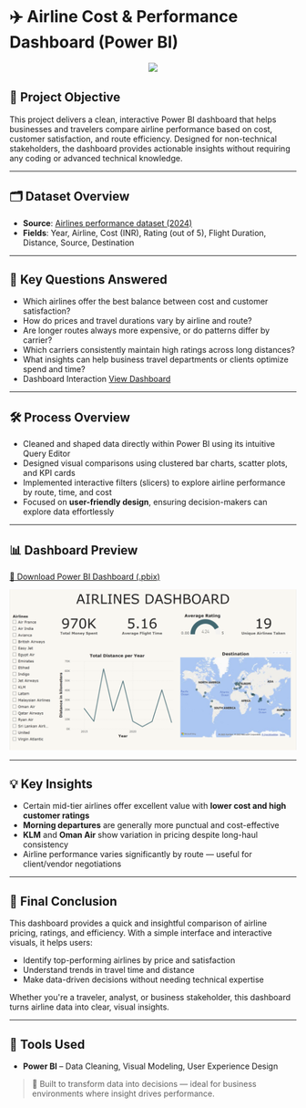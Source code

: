 # ✈️ Airline Cost & Performance Dashboard (Power BI)

<p align="center">
  <img width="1000" src="https://capsule-render.vercel.app/api?type=waving&color=E3F2FD&height=200&section=header&text=Airline%20Insights%20%7C%20Power%20BI%20Business%20Dashboard&fontSize=32&fontAlign=50&fontAlignY=30&desc=Empowering%20Travel%20Decisions%20Through%20Interactive%20Analytics&descAlign=50&descAlignY=50&animation=fadeIn">
</p>

## 🎯 Project Objective
This project delivers a clean, interactive Power BI dashboard that helps businesses and travelers compare airline performance based on cost, customer satisfaction, and route efficiency. Designed for non-technical stakeholders, the dashboard provides actionable insights without requiring any coding or advanced technical knowledge.

---

## 🗂 Dataset Overview
- **Source**: [Airlines performance dataset (2024)](https://github.com/molie01/Airlines_Performance_Dashboard/blob/main/Airlines%20Performance%20Dataset.csv)
- **Fields**: Year, Airline, Cost (INR), Rating (out of 5), Flight Duration, Distance, Source, Destination

---

## 📌 Key Questions Answered
- Which airlines offer the best balance between cost and customer satisfaction?
- How do prices and travel durations vary by airline and route?
- Are longer routes always more expensive, or do patterns differ by carrier?
- Which carriers consistently maintain high ratings across long distances?
- What insights can help business travel departments or clients optimize spend and time?
- Dashboard Interaction [View Dashboard](#dashboard)

---

## 🛠 Process Overview
- Cleaned and shaped data directly within Power BI using its intuitive Query Editor
- Designed visual comparisons using clustered bar charts, scatter plots, and KPI cards
- Implemented interactive filters (slicers) to explore airline performance by route, time, and cost
- Focused on **user-friendly design**, ensuring decision-makers can explore data effortlessly

---

## 📊 <a id="dashboard">Dashboard Preview</a>

[🔗 Download Power BI Dashboard (.pbix)](https://github.com/molie01/Airlines_Performance_Dashboard/blob/main/Airlines%20Performance%20Dashboard.pbix)

<div align="center">
  <img src="https://github.com/molie01/Airlines_Performance_Dashboard/blob/main/Dashboard.png" width="750"/>
</div>

---

## 💡 Key Insights
- Certain mid-tier airlines offer excellent value with **lower cost and high customer ratings**
- **Morning departures** are generally more punctual and cost-effective
- **KLM** and **Oman Air** show variation in pricing despite long-haul consistency
- Airline performance varies significantly by route — useful for client/vendor negotiations

---

## 📌 Final Conclusion
This dashboard provides a quick and insightful comparison of airline pricing, ratings, and efficiency. With a simple interface and interactive visuals, it helps users:

- Identify top-performing airlines by price and satisfaction
- Understand trends in travel time and distance
- Make data-driven decisions without needing technical expertise

Whether you're a traveler, analyst, or business stakeholder, this dashboard turns airline data into clear, visual insights.

---

## 🧰 Tools Used
- **Power BI** – Data Cleaning, Visual Modeling, User Experience Design

> 🚀 Built to transform data into decisions — ideal for business environments where insight drives performance.
